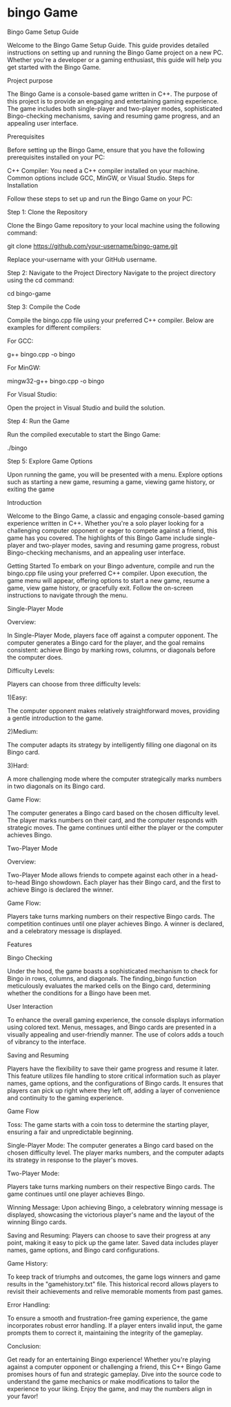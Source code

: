 # bingo Game

Bingo Game Setup Guide

Welcome to the Bingo Game Setup Guide. This guide provides detailed instructions on setting up and running the Bingo Game project on a new PC. Whether you're a developer or a gaming enthusiast, this guide will help you get started with the Bingo Game.

Project purpose

The Bingo Game is a console-based game written in C++. The purpose of this project is to provide an engaging and entertaining gaming experience. The game includes both single-player and two-player modes, sophisticated Bingo-checking mechanisms, saving and resuming game progress, and an appealing user interface.

Prerequisites

Before setting up the Bingo Game, ensure that you have the following prerequisites installed on your PC:

C++ Compiler: You need a C++ compiler installed on your machine. Common options include GCC, MinGW, or Visual Studio.
Steps for Installation

Follow these steps to set up and run the Bingo Game on your PC:

Step 1: Clone the Repository

Clone the Bingo Game repository to your local machine using the following command:


git clone https://github.com/your-username/bingo-game.git

Replace your-username with your GitHub username.

Step 2: Navigate to the Project Directory
Navigate to the project directory using the cd command:

cd bingo-game

Step 3: Compile the Code

Compile the bingo.cpp file using your preferred C++ compiler. Below are examples for different compilers:

For GCC:

g++ bingo.cpp -o bingo

For MinGW:

mingw32-g++ bingo.cpp -o bingo

For Visual Studio:

Open the project in Visual Studio and build the solution.

Step 4: Run the Game

Run the compiled executable to start the Bingo Game:

./bingo

Step 5: Explore Game Options

Upon running the game, you will be presented with a menu. Explore options such as starting a new game, resuming a game, viewing game history, or exiting the game


Introduction

Welcome to the Bingo Game, a classic and engaging console-based gaming experience written in C++. Whether you're a solo player looking for a challenging computer opponent or eager to compete against a friend, this game has you covered. The highlights of this Bingo Game include single-player and two-player modes, saving and resuming game progress, robust Bingo-checking mechanisms, and an appealing user interface.

Getting Started
To embark on your Bingo adventure, compile and run the bingo.cpp file using your preferred C++ compiler. Upon execution, the game menu will appear, offering options to start a new game, resume a game, view game history, or gracefully exit. Follow the on-screen instructions to navigate through the menu.

Single-Player Mode

Overview:

In Single-Player Mode, players face off against a computer opponent. The computer generates a Bingo card for the player, and the goal remains consistent: achieve Bingo by marking rows, columns, or diagonals before the computer does.

Difficulty Levels:

Players can choose from three difficulty levels:

1)Easy:

 The computer opponent makes relatively straightforward moves, providing a gentle introduction to the game.

2)Medium: 

The computer adapts its strategy by intelligently filling one diagonal on its Bingo card.

3)Hard: 

A more challenging mode where the computer strategically marks numbers in two diagonals on its Bingo card.

Game Flow:

The computer generates a Bingo card based on the chosen difficulty level.
The player marks numbers on their card, and the computer responds with strategic moves.
The game continues until either the player or the computer achieves Bingo.

Two-Player Mode

Overview:

Two-Player Mode allows friends to compete against each other in a head-to-head Bingo showdown. Each player has their Bingo card, and the first to achieve Bingo is declared the winner.

Game Flow:

Players take turns marking numbers on their respective Bingo cards.
The competition continues until one player achieves Bingo.
A winner is declared, and a celebratory message is displayed.

Features

Bingo Checking

Under the hood, the game boasts a sophisticated mechanism to check for Bingo in rows, columns, and diagonals. The finding_bingo function meticulously evaluates the marked cells on the Bingo card, determining whether the conditions for a Bingo have been met.

User Interaction

To enhance the overall gaming experience, the console displays information using colored text. Menus, messages, and Bingo cards are presented in a visually appealing and user-friendly manner. The use of colors adds a touch of vibrancy to the interface.

Saving and Resuming

Players have the flexibility to save their game progress and resume it later. This feature utilizes file handling to store critical information such as player names, game options, and the configurations of Bingo cards. It ensures that players can pick up right where they left off, adding a layer of convenience and continuity to the gaming experience.

Game Flow

Toss: 
The game starts with a coin toss to determine the starting player, ensuring a fair and unpredictable beginning.

Single-Player Mode:
 The computer generates a Bingo card based on the chosen difficulty level. The player marks numbers, and the computer adapts its strategy in response to the player's moves.

Two-Player Mode:

Players take turns marking numbers on their respective Bingo cards. The game continues until one player achieves Bingo.

Winning Message:
 Upon achieving Bingo, a celebratory winning message is displayed, showcasing the victorious player's name and the layout of the winning Bingo cards.

Saving and Resuming: 
Players can choose to save their progress at any point, making it easy to pick up the game later. Saved data includes player names, game options, and Bingo card configurations.

Game History:

To keep track of triumphs and outcomes, the game logs winners and game results in the "gamehistory.txt" file. This historical record allows players to revisit their achievements and relive memorable moments from past games.

Error Handling:

To ensure a smooth and frustration-free gaming experience, the game incorporates robust error handling. If a player enters invalid input, the game prompts them to correct it, maintaining the integrity of the gameplay.

Conclusion:

Get ready for an entertaining Bingo experience! Whether you're playing against a computer opponent or challenging a friend, this C++ Bingo Game promises hours of fun and strategic gameplay. Dive into the source code to understand the game mechanics or make modifications to tailor the experience to your liking.
Enjoy the game, and may the numbers align in your favor!
